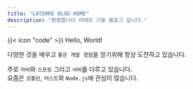 ```yaml
---
title: "LATERRE BLOG HOME"
description: "환영합니다 라테르 기술 블로그 입니다."
---
```


<div class="flex px-4 py-2 mb-8 text-base rounded-md bg-primary-100 dark:bg-primary-900">
  <span class="flex items-center ltr:pr-3 rtl:pl-3 text-primary-400">
    {{< icon "code" >}}
  </span>
  <span class="flex items-center justify-between grow dark:text-neutral-300">
    <span class="prose dark:prose-invert">Hello, World!</span>
  </span>
</div>

다양한 것을 배우고 `좋은 개발 경험`을 얻기위해 항상 도전하고 있습니다.  

주로 `자바`와 `스프링` 그리고 `서버`를 다루고 있습니다.   
요즘은 `코틀린`, `러스트`와 `Node.js`에 관심이 많습니다.